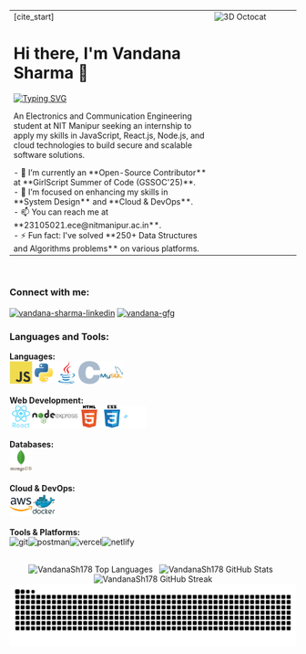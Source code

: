 <div align="center">
  </div>

<table width="100%">
  <tr>
    <td width="70%" valign="top">
      [cite_start]<h1 align="left">Hi there, I'm Vandana Sharma 👋 </h1>
      <p align="left">
        <a href="https://git.io/typing-svg"><img src="https://readme-typing-svg.demolab.com?font=Fira+Code&weight=600&size=25&pause=1000&color=00BFFF&width=435&lines=ECE+Student+at+NIT+Manipur;Full-Stack+Developer;Open-Source+Contributor;Problem+Solver" alt="Typing SVG" /></a>
      </p>
      <p align="left">
        An Electronics and Communication Engineering student at NIT Manipur seeking an internship to apply my skills in JavaScript, React.js, Node.js, and cloud technologies to build secure and scalable software solutions.
      </p>
      - 🔭 I’m currently an **Open-Source Contributor** at **GirlScript Summer of Code (GSSOC'25)**. 
      <br>- 🌱 I’m focused on enhancing my skills in **System Design** and **Cloud & DevOps**. 
      <br>- 📫 You can reach me at **23105021.ece@nitmanipur.ac.in**.
      <br>- ⚡ Fun fact: I've solved **250+ Data Structures and Algorithms problems** on various platforms. 
    </td>
    <td width="30%" valign="top">
      <img src="https://media.giphy.com/media/VbnUQpnihPSIgIXuZv/giphy.gif" alt="3D Octocat" width="100%">
    </td>
  </tr>
</table>

<br>

<h3 align="left">Connect with me:</h3>
<p align="left">
<a href="https://www.linkedin.com/in/vandana-sharma-2baba6205/" target="blank"><img align="center" src="https://raw.githubusercontent.com/rahuldkjain/github-profile-readme-generator/master/src/images/icons/Social/linked-in-alt.svg" alt="vandana-sharma-linkedin" height="30" width="40" /></a>
<a href="https://www.geeksforgeeks.org/user/striver178/" target="blank"><img align="center" src="https://raw.githubusercontent.com/rahuldkjain/github-profile-readme-generator/master/src/images/icons/Social/geeks-for-geeks.svg" alt="vandana-gfg" height="30" width="40" /></a>
</p>

<h3 align="left">Languages and Tools:</h3>
<p align="left">
    <strong>Languages:</strong><br>
    <img src="https://raw.githubusercontent.com/devicons/devicon/master/icons/javascript/javascript-original.svg" alt="javascript" width="40" height="40"/><img src="https://raw.githubusercontent.com/devicons/devicon/master/icons/python/python-original.svg" alt="python" width="40" height="40"/><img src="https://raw.githubusercontent.com/devicons/devicon/master/icons/java/java-original.svg" alt="java" width="40" height="40"/><img src="https://raw.githubusercontent.com/devicons/devicon/master/icons/c/c-original.svg" alt="c" width="40" height="40"/><img src="https://raw.githubusercontent.com/devicons/devicon/master/icons/mysql/mysql-original-wordmark.svg" alt="sql" width="40" height="40"/><br><br>
    <strong>Web Development:</strong><br>
    <img src="https://raw.githubusercontent.com/devicons/devicon/master/icons/react/react-original-wordmark.svg" alt="react" width="40" height="40"/><img src="https://raw.githubusercontent.com/devicons/devicon/master/icons/nodejs/nodejs-original-wordmark.svg" alt="nodejs" width="40" height="40"/><img src="https://raw.githubusercontent.com/devicons/devicon/master/icons/express/express-original-wordmark.svg" alt="express" width="40" height="40"/><img src="https://raw.githubusercontent.com/devicons/devicon/master/icons/html5/html5-original-wordmark.svg" alt="html5" width="40" height="40"/><img src="https://raw.githubusercontent.com/devicons/devicon/master/icons/css3/css3-original-wordmark.svg" alt="css3" width="40" height="40"/><img src="https://raw.githubusercontent.com/devicons/devicon/master/icons/tailwindcss/tailwindcss-original-wordmark.svg" alt="tailwind" width="40" height="40"/><br><br>
    <strong>Databases:</strong><br>
    <img src="https://raw.githubusercontent.com/devicons/devicon/master/icons/mongodb/mongodb-original-wordmark.svg" alt="mongodb" width="40" height="40"/><br><br>
    <strong>Cloud & DevOps:</strong><br>
    <img src="https://raw.githubusercontent.com/devicons/devicon/master/icons/amazonwebservices/amazonwebservices-original-wordmark.svg" alt="aws" width="40" height="40"/><img src="https://raw.githubusercontent.com/devicons/devicon/master/icons/docker/docker-original-wordmark.svg" alt="docker" width="40" height="40"/><br><br>
    <strong>Tools & Platforms:</strong><br>
    <img src="https://www.vectorlogo.zone/logos/git-scm/git-scm-icon.svg" alt="git" width="40" height="40"/><img src="https://www.vectorlogo.zone/logos/getpostman/getpostman-icon.svg" alt="postman" width="40" height="40"/><img src="https://www.vectorlogo.zone/logos/vercel/vercel-icon.svg" alt="vercel" width="40" height="40"/><img src="https://www.vectorlogo.zone/logos/netlify/netlify-icon.svg" alt="netlify" width="40" height="40"/></p>

<br>

<div align="center">
  <img src="https://github-readme-stats.vercel.app/api/top-langs?username=VandanaSh178&show_icons=true&locale=en&layout=compact&theme=radical" alt="VandanaSh178 Top Languages" />
  &nbsp;
  <img src="https://github-readme-stats.vercel.app/api?username=VandanaSh178&show_icons=true&locale=en&theme=radical" alt="VandanaSh178 GitHub Stats" />
  &nbsp;
  <img src="https://streak-stats.demolab.com/?user=VandanaSh178&theme=radical" alt="VandanaSh178 GitHub Streak" />
</div>

<div align="center">
  <img src="https://raw.githubusercontent.com/VandanaSh178/VandanaSh178/output/github-contribution-grid-snake.svg" alt="Snake animation">
</div>
